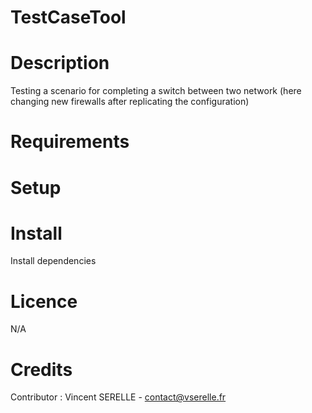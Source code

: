 # TestCaseTool

# Description
Testing a scenario for completing a switch between two network (here changing new firewalls after replicating the configuration)

# Requirements 


# Setup

# Install
Install dependencies

# Licence
N/A

# Credits
Contributor :
Vincent SERELLE - contact@vserelle.fr
